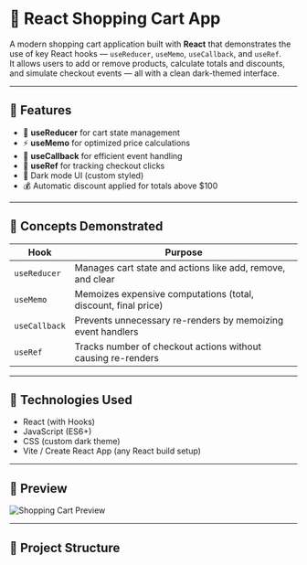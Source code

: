 # 🛒 React Shopping Cart App

A modern shopping cart application built with **React** that demonstrates the use of key React hooks — `useReducer`, `useMemo`, `useCallback`, and `useRef`.  
It allows users to add or remove products, calculate totals and discounts, and simulate checkout events — all with a clean dark-themed interface.

---

## 🚀 Features

- 🧩 **useReducer** for cart state management  
- ⚡ **useMemo** for optimized price calculations  
- 🔁 **useCallback** for efficient event handling  
- 🔖 **useRef** for tracking checkout clicks  
- 🖤 Dark mode UI (custom styled)  
- 💰 Automatic discount applied for totals above $100  

---

## 🧠 Concepts Demonstrated

| Hook | Purpose |
|------|----------|
| `useReducer` | Manages cart state and actions like add, remove, and clear |
| `useMemo` | Memoizes expensive computations (total, discount, final price) |
| `useCallback` | Prevents unnecessary re-renders by memoizing event handlers |
| `useRef` | Tracks number of checkout actions without causing re-renders |

---

## 🧾 Technologies Used

- React (with Hooks)
- JavaScript (ES6+)
- CSS (custom dark theme)
- Vite / Create React App (any React build setup)

---

## 📸 Preview

![Shopping Cart Preview](./38105101-0792-4ee1-b1ec-5e00916fb80c.png)

---

## 📂 Project Structure

